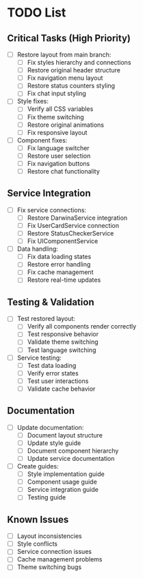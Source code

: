# TODO List

## Critical Tasks (High Priority)
- [ ] Restore layout from main branch:
  - [ ] Fix styles hierarchy and connections
  - [ ] Restore original header structure
  - [ ] Fix navigation menu layout
  - [ ] Restore status counters styling
  - [ ] Fix chat input styling
- [ ] Style fixes:
  - [ ] Verify all CSS variables
  - [ ] Fix theme switching
  - [ ] Restore original animations
  - [ ] Fix responsive layout
- [ ] Component fixes:
  - [ ] Fix language switcher
  - [ ] Restore user selection
  - [ ] Fix navigation buttons
  - [ ] Restore chat functionality

## Service Integration
- [ ] Fix service connections:
  - [ ] Restore DarwinaService integration
  - [ ] Fix UserCardService connection
  - [ ] Restore StatusCheckerService
  - [ ] Fix UIComponentService
- [ ] Data handling:
  - [ ] Fix data loading states
  - [ ] Restore error handling
  - [ ] Fix cache management
  - [ ] Restore real-time updates

## Testing & Validation
- [ ] Test restored layout:
  - [ ] Verify all components render correctly
  - [ ] Test responsive behavior
  - [ ] Validate theme switching
  - [ ] Test language switching
- [ ] Service testing:
  - [ ] Test data loading
  - [ ] Verify error states
  - [ ] Test user interactions
  - [ ] Validate cache behavior

## Documentation
- [ ] Update documentation:
  - [ ] Document layout structure
  - [ ] Update style guide
  - [ ] Document component hierarchy
  - [ ] Update service documentation
- [ ] Create guides:
  - [ ] Style implementation guide
  - [ ] Component usage guide
  - [ ] Service integration guide
  - [ ] Testing guide

## Known Issues
- [ ] Layout inconsistencies
- [ ] Style conflicts
- [ ] Service connection issues
- [ ] Cache management problems
- [ ] Theme switching bugs 